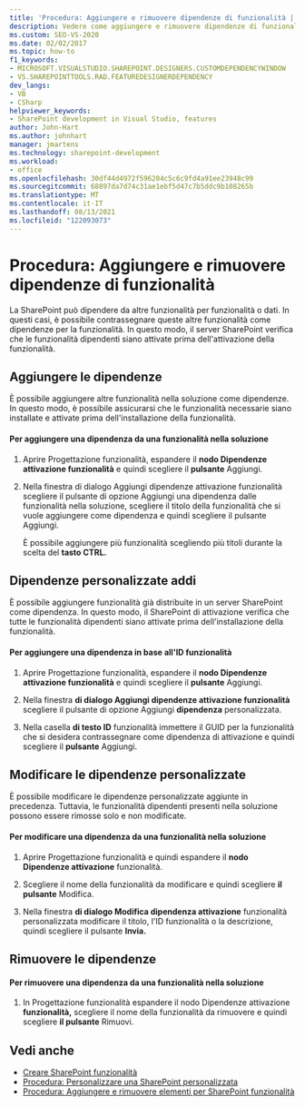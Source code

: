 ```yaml
---
title: 'Procedura: Aggiungere e rimuovere dipendenze di funzionalità | Microsoft Docs'
description: Vedere come aggiungere e rimuovere dipendenze di funzionalità alla soluzione SharePoint usando Progettazione funzionalità in Visual Studio.
ms.custom: SEO-VS-2020
ms.date: 02/02/2017
ms.topic: how-to
f1_keywords:
- MICROSOFT.VISUALSTUDIO.SHAREPOINT.DESIGNERS.CUSTOMDEPENDENCYWINDOW
- VS.SHAREPOINTTOOLS.RAD.FEATUREDESIGNERDEPENDENCY
dev_langs:
- VB
- CSharp
helpviewer_keywords:
- SharePoint development in Visual Studio, features
author: John-Hart
ms.author: johnhart
manager: jmartens
ms.technology: sharepoint-development
ms.workload:
- office
ms.openlocfilehash: 30df44d4972f596204c5c6c9fd4a91ee23948c99
ms.sourcegitcommit: 68897da7d74c31ae1ebf5d47c7b5ddc9b108265b
ms.translationtype: MT
ms.contentlocale: it-IT
ms.lasthandoff: 08/13/2021
ms.locfileid: "122093073"
---
```

# <a name="how-to-add-and-remove-feature-dependencies"></a>Procedura: Aggiungere e rimuovere dipendenze di funzionalità
  La SharePoint può dipendere da altre funzionalità per funzionalità o dati. In questi casi, è possibile contrassegnare queste altre funzionalità come dipendenze per la funzionalità. In questo modo, il server SharePoint verifica che le funzionalità dipendenti siano attivate prima dell'attivazione della funzionalità.

## <a name="add-dependencies"></a>Aggiungere le dipendenze
 È possibile aggiungere altre funzionalità nella soluzione come dipendenze. In questo modo, è possibile assicurarsi che le funzionalità necessarie siano installate e attivate prima dell'installazione della funzionalità.

#### <a name="to-add-a-dependency-on-a-feature-in-the-solution"></a>Per aggiungere una dipendenza da una funzionalità nella soluzione

1. Aprire Progettazione funzionalità, espandere il **nodo Dipendenze attivazione funzionalità** e quindi scegliere il **pulsante** Aggiungi.

2. Nella finestra di dialogo Aggiungi dipendenze  attivazione funzionalità scegliere il pulsante di opzione Aggiungi una dipendenza dalle funzionalità nella soluzione, scegliere  il titolo della funzionalità che si vuole aggiungere come dipendenza e quindi scegliere il pulsante Aggiungi. 

     È possibile aggiungere più funzionalità scegliendo più titoli durante la scelta del **tasto CTRL.**

## <a name="addi-custom-dependencies"></a>Dipendenze personalizzate addi
 È possibile aggiungere funzionalità già distribuite in un server SharePoint come dipendenza. In questo modo, il SharePoint di attivazione verifica che tutte le funzionalità dipendenti siano attivate prima dell'installazione della funzionalità.

#### <a name="to-add-a-dependency-by-the-feature-id"></a>Per aggiungere una dipendenza in base all'ID funzionalità

1. Aprire Progettazione funzionalità, espandere il **nodo Dipendenze attivazione funzionalità** e quindi scegliere il **pulsante** Aggiungi.

2. Nella finestra **di dialogo Aggiungi dipendenze attivazione funzionalità** scegliere il pulsante di opzione Aggiungi **dipendenza** personalizzata.

3. Nella casella **di testo ID** funzionalità immettere il GUID per la funzionalità che si desidera contrassegnare come dipendenza di attivazione e quindi scegliere il **pulsante** Aggiungi.

## <a name="edit-custom-dependencies"></a>Modificare le dipendenze personalizzate
 È possibile modificare le dipendenze personalizzate aggiunte in precedenza. Tuttavia, le funzionalità dipendenti presenti nella soluzione possono essere rimosse solo e non modificate.

#### <a name="to-change-a-dependency-on-a-feature-in-the-solution"></a>Per modificare una dipendenza da una funzionalità nella soluzione

1. Aprire Progettazione funzionalità e quindi espandere il **nodo Dipendenze attivazione** funzionalità.

2. Scegliere il nome della funzionalità da modificare e quindi scegliere **il pulsante** Modifica.

3. Nella finestra **di dialogo Modifica dipendenza attivazione** funzionalità personalizzata modificare il titolo, l'ID funzionalità o la descrizione, quindi scegliere il pulsante **Invia.**

## <a name="remove-dependencies"></a>Rimuovere le dipendenze

#### <a name="to-remove-a-dependency-on-a-feature-in-the-solution"></a>Per rimuovere una dipendenza da una funzionalità nella soluzione

1. In Progettazione funzionalità espandere il nodo Dipendenze attivazione **funzionalità,** scegliere il nome della funzionalità da rimuovere e quindi scegliere **il pulsante** Rimuovi.

## <a name="see-also"></a>Vedi anche
- [Creare SharePoint funzionalità](../sharepoint/creating-sharepoint-features.md)
- [Procedura: Personalizzare una SharePoint personalizzata](../sharepoint/how-to-customize-a-sharepoint-feature.md)
- [Procedura: Aggiungere e rimuovere elementi per SharePoint funzionalità](../sharepoint/how-to-add-and-remove-items-to-sharepoint-features.md)

